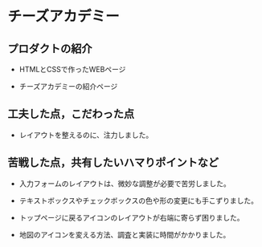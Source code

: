 # チーズアカデミー

## プロダクトの紹介

- HTMLとCSSで作ったWEBページ

- チーズアカデミーの紹介ページ

## 工夫した点，こだわった点

- レイアウトを整えるのに、注力しました。

## 苦戦した点，共有したいハマりポイントなど

- 入力フォームのレイアウトは、微妙な調整が必要で苦労しました。

- テキストボックスやチェックボックスの色や形の変更にも手こずりました。

- トップページに戻るアイコンのレイアウトが右端に寄らず困りました。

- 地図のアイコンを変える方法、調査と実装に時間がかかりました。